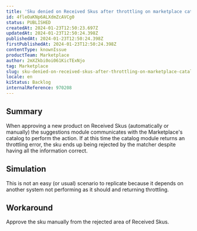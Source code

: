 ```yaml
---
title: 'Sku denied on Received Skus after throttling on marketplace catalog'
id: 4fleOaKNp6ALXdmZcAVCg0
status: PUBLISHED
createdAt: 2024-01-23T12:50:23.697Z
updatedAt: 2024-01-23T12:50:24.398Z
publishedAt: 2024-01-23T12:50:24.398Z
firstPublishedAt: 2024-01-23T12:50:24.398Z
contentType: knownIssue
productTeam: Marketplace
author: 2mXZkbi0oi061KicTExNjo
tag: Marketplace
slug: sku-denied-on-received-skus-after-throttling-on-marketplace-catalog
locale: en
kiStatus: Backlog
internalReference: 970208
---
```


## Summary


When approving a new product on Received Skus (automatically or manually) the suggestions module communicates with the Marketplace's catalog to perform the action.
If at this time the catalog module returns an throttling error, the sku ends up being rejected by the matcher despite having all the information correct.


##

## Simulation


This is not an easy (or usual) scenario to replicate because it depends on another system not performing as it should and returning throttling.


##

## Workaround


Approve the sku manually from the rejected area of Received Skus.





